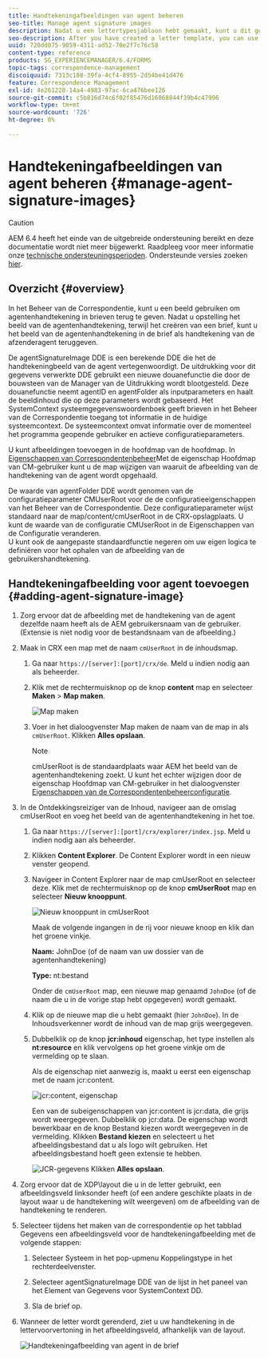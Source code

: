 ```yaml
---
title: Handtekeningafbeeldingen van agent beheren
seo-title: Manage agent signature images
description: Nadat u een lettertypesjabloon hebt gemaakt, kunt u dit gebruiken om correspondentie te maken in AEM Forms door gegevens, inhoud en bijlagen te beheren.
seo-description: After you have created a letter template, you can use it to create correspondence in AEM Forms by managing data, content, and attachments.
uuid: 720dd075-9059-4311-ad52-70e2f7c76c58
content-type: reference
products: SG_EXPERIENCEMANAGER/6.4/FORMS
topic-tags: correspondence-management
discoiquuid: 7313c108-39fa-4cf4-8955-2d54be41d476
feature: Correspondence Management
exl-id: 4e261228-14a4-4983-97ac-6ca476bee126
source-git-commit: c5b816d74c6f02f85476d16868844f39b4c47996
workflow-type: tm+mt
source-wordcount: '726'
ht-degree: 0%

---
```


# Handtekeningafbeeldingen van agent beheren {#manage-agent-signature-images}

>[!CAUTION]
>
>AEM 6.4 heeft het einde van de uitgebreide ondersteuning bereikt en deze documentatie wordt niet meer bijgewerkt. Raadpleeg voor meer informatie onze [technische ondersteuningsperioden](https://helpx.adobe.com/support/programs/eol-matrix.html). Ondersteunde versies zoeken [hier](https://experienceleague.adobe.com/docs/).

## Overzicht {#overview}

In het Beheer van de Correspondentie, kunt u een beeld gebruiken om agentenhandtekening in brieven terug te geven. Nadat u opstelling het beeld van de agentenhandtekening, terwijl het creëren van een brief, kunt u het beeld van de agentenhandtekening in de brief als handtekening van de afzenderagent teruggeven.

De agentSignatureImage DDE is een berekende DDE die het de handtekeningbeeld van de agent vertegenwoordigt. De uitdrukking voor dit gegevens verwerkte DDE gebruikt een nieuwe douanefunctie die door de bouwsteen van de Manager van de Uitdrukking wordt blootgesteld. Deze douanefunctie neemt agentID en agentFolder als inputparameters en haalt de beeldinhoud die op deze parameters wordt gebaseerd. Het SystemContext systeemgegevenswoordenboek geeft brieven in het Beheer van de Correspondentie toegang tot informatie in de huidige systeemcontext. De systeemcontext omvat informatie over de momenteel het programma geopende gebruiker en actieve configuratieparameters.

U kunt afbeeldingen toevoegen in de hoofdmap van de hoofdmap. In [Eigenschappen van Correspondentenbeheer](/help/forms/using/cm-configuration-properties.md)Met de eigenschap Hoofdmap van CM-gebruiker kunt u de map wijzigen van waaruit de afbeelding van de handtekening van de agent wordt opgehaald.

De waarde van agentFolder DDE wordt genomen van de configuratieparameter CMUserRoot voor de de configuratieeigenschappen van het Beheer van de Correspondentie. Deze configuratieparameter wijst standaard naar de map/content/cmUserRoot in de CRX-opslagplaats. U kunt de waarde van de configuratie CMUserRoot in de Eigenschappen van de Configuratie veranderen.\
U kunt ook de aangepaste standaardfunctie negeren om uw eigen logica te definiëren voor het ophalen van de afbeelding van de gebruikershandtekening.

## Handtekeningafbeelding voor agent toevoegen {#adding-agent-signature-image}

1. Zorg ervoor dat de afbeelding met de handtekening van de agent dezelfde naam heeft als de AEM gebruikersnaam van de gebruiker. (Extensie is niet nodig voor de bestandsnaam van de afbeelding.)
1. Maak in CRX een map met de naam `cmUserRoot` in de inhoudsmap.

   1. Ga naar `https://[server]:[port]/crx/de`. Meld u indien nodig aan als beheerder.

   1. Klik met de rechtermuisknop op de knop **content** map en selecteer **Maken** > **Map maken**.

      ![Map maken](assets/1_createnode_cmuserroot.png)

   1. Voer in het dialoogvenster Map maken de naam van de map in als `cmUserRoot`. Klikken **Alles opslaan**.

      >[!NOTE]
      >
      >cmUserRoot is de standaardplaats waar AEM het beeld van de agentenhandtekening zoekt. U kunt het echter wijzigen door de eigenschap Hoofdmap van CM-gebruiker in het dialoogvenster [Eigenschappen van de Correspondentenbeheerconfiguratie](/help/forms/using/cm-configuration-properties.md).

1. In de Ontdekkingsreiziger van de Inhoud, navigeer aan de omslag cmUserRoot en voeg het beeld van de agentenhandtekening in het toe.

   1. Ga naar `https://[server]:[port]/crx/explorer/index.jsp`. Meld u indien nodig aan als beheerder.
   1. Klikken **Content Explorer**. De Content Explorer wordt in een nieuw venster geopend.
   1. Navigeer in Content Explorer naar de map cmUserRoot en selecteer deze. Klik met de rechtermuisknop op de knop **cmUserRoot** map en selecteer **Nieuw knooppunt**.

      ![Nieuw knooppunt in cmUserRoot](assets/2_cmuserroot_newnode.png)

      Maak de volgende ingangen in de rij voor nieuwe knoop en klik dan het groene vinkje.

      **Naam:** JohnDoe (of de naam van uw dossier van de agentenhandtekening)

      **Type:** nt:bestand

      Onder de `cmUserRoot` map, een nieuwe map genaamd `JohnDoe` (of de naam die u in de vorige stap hebt opgegeven) wordt gemaakt.

   1. Klik op de nieuwe map die u hebt gemaakt (hier `JohnDoe`). In de Inhoudsverkenner wordt de inhoud van de map grijs weergegeven.

   1. Dubbelklik op de knop **jcr:inhoud** eigenschap, het type instellen als **nt:resource** en klik vervolgens op het groene vinkje om de vermelding op te slaan.

      Als de eigenschap niet aanwezig is, maakt u eerst een eigenschap met de naam jcr:content.

      ![jcr:content, eigenschap](assets/3_jcrcontentntresource.png)

      Een van de subeigenschappen van jcr:content is jcr:data, die grijs wordt weergegeven. Dubbelklik op jcr:data. De eigenschap wordt bewerkbaar en de knop Bestand kiezen wordt weergegeven in de vermelding. Klikken **Bestand kiezen** en selecteert u het afbeeldingsbestand dat u als logo wilt gebruiken. Het afbeeldingsbestand hoeft geen extensie te hebben.

      ![JCR-gegevens](assets/5_jcrdata.png)
   Klikken **Alles opslaan**.

1. Zorg ervoor dat de XDP\layout die u in de letter gebruikt, een afbeeldingsveld linksonder heeft (of een andere geschikte plaats in de layout waar u de handtekening wilt weergeven) om de afbeelding van de handtekening te renderen.
1. Selecteer tijdens het maken van de correspondentie op het tabblad Gegevens een afbeeldingsveld voor de handtekeningafbeelding met de volgende stappen:

   1. Selecteer Systeem in het pop-upmenu Koppelingstype in het rechterdeelvenster.

   1. Selecteer agentSignatureImage DDE van de lijst in het paneel van het Element van Gegevens voor SystemContext DD.

   1. Sla de brief op.

1. Wanneer de letter wordt gerenderd, ziet u uw handtekening in de lettervoorvertoning in het afbeeldingsveld, afhankelijk van de layout.

   ![Handtekeningafbeelding van agent in de brief](assets/letterwithsignature.png)
